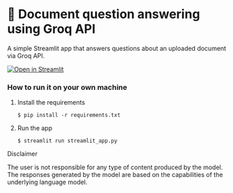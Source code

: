 # 📄 Document question answering using Groq API

A simple Streamlit app that answers questions about an uploaded document via Groq API.

[![Open in Streamlit](https://static.streamlit.io/badges/streamlit_badge_black_white.svg)](https://document-question-answering-template.streamlit.app/)

### How to run it on your own machine

1. Install the requirements

   ```
   $ pip install -r requirements.txt
   ```

2. Run the app

   ```
   $ streamlit run streamlit_app.py
   ```

Disclaimer

The user is not responsible for any type of content produced by the model. The responses generated by the model are based on the capabilities of the underlying language model.
